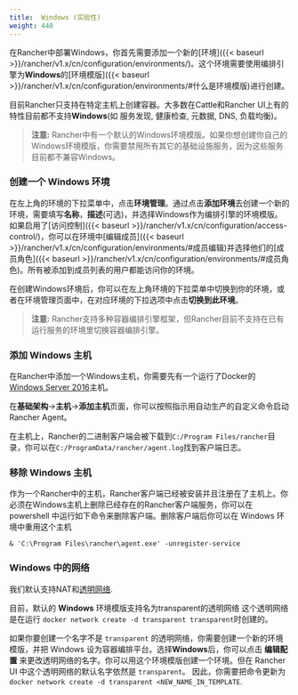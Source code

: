 ```yaml
---
title:  Windows (实验性)
weight: 440
---
```


在Rancher中部署Windows，你首先需要添加一个新的[环境]({{< baseurl >}}/rancher/v1.x/cn/configuration/environments/)。这个环境需要使用编排引擎为**Windows**的[环境模版]({{< baseurl >}}/rancher/v1.x/cn/configuration/environments/#什么是环境模版)进行创建。

目前Rancher只支持在特定主机上创建容器。大多数在Cattle和Rancher UI上有的特性目前都不支持**Windows**(如 服务发现, 健康检查, 元数据, DNS, 负载均衡)。

> **注意:** Rancher中有一个默认的Windows环境模版。如果你想创建你自己的Windows环境模版，你需要禁用所有其它的基础设施服务，因为这些服务目前都不兼容Windows。

### 创建一个 Windows 环境

在左上角的环境的下拉菜单中，点击**环境管理**。通过点击**添加环境**去创建一个新的环境，需要填写**名称**，**描述**(可选)，并选择Windows作为编排引擎的环境模版。如果启用了[访问控制]({{< baseurl >}}/rancher/v1.x/cn/configuration/access-control/)，你可以在环境中[编辑成员]({{< baseurl >}}/rancher/v1.x/cn/configuration/environments/#成员编辑)并选择他们的[成员角色]({{< baseurl >}}/rancher/v1.x/cn/configuration/environments/#成员角色)。所有被添加到成员列表的用户都能访问你的环境。

在创建Windows环境后，你可以在左上角环境的下拉菜单中切换到你的环境，或者在环境管理页面中，在对应环境的下拉选项中点击**切换到此环境**。

> **注意:** Rancher支持多种容器编排引擎框架，但Rancher目前不支持在已有运行服务的环境里切换容器编排引擎。

### 添加 Windows 主机
在Rancher中添加一个Windows主机，你需要先有一个运行了Docker的[Windows Server 2016](https://msdn.microsoft.com/en-us/virtualization/windowscontainers/about/index)主机。

在**基础架构**->**主机**->**添加主机**页面，你可以按照指示用自动生产的自定义命令启动Rancher Agent。

在主机上，Rancher的二进制客户端会被下载到`C:/Program Files/rancher`目录，你可以在`C:/ProgramData/rancher/agent.log`找到客户端日志。

### 移除 Windows 主机
作为一个Rancher中的主机，Rancher客户端已经被安装并且注册在了主机上。你必须在Windows主机上删除已经存在的Rancher客户端服务，你可以在 powershell 中运行如下命令来删除客户端。删除客户端后你可以在 Windows 环境中重用这个主机

```
& 'C:\Program Files\rancher\agent.exe' -unregister-service
```

### Windows 中的网络
我们默认支持NAT和[透明网络](https://docs.microsoft.com/en-us/virtualization/windowscontainers/manage-containers/container-networking).

目前，默认的 **Windows** 环境模版支持名为transparent的透明网络
这个透明网络是在运行 `docker network create -d transparent transparent`时创建的。

如果你要创建一个名字不是 `transparent` 的透明网络，你需要创建一个新的环境模版，并把 Windows 设为容器编排平台。选择**Windows**后，你可以点击 **编辑配置** 来更改透明网络的名字。你可以用这个环境模版创建一个环境。但在 Rancher UI 中这个透明网络的默认名字依然是 `transparent`。 因此，你需要把命令更新为 `docker network create -d transparent <NEW_NAME_IN_TEMPLATE`.
